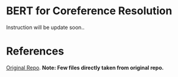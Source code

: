 # BERT for Coreference Resolution
Instruction will be update soon..

# References
  
  [Original Repo](https://github.com/mandarjoshi90/coref).
  **Note: Few files directly taken from original repo.**
